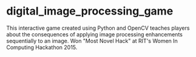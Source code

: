 # digital_image_processing_game
This interactive game created using Python and OpenCV teaches players about the consequences of applying image processing enhancements sequentially to an image. Won "Most Novel Hack" at RIT's Women In Computing Hackathon 2015. 
